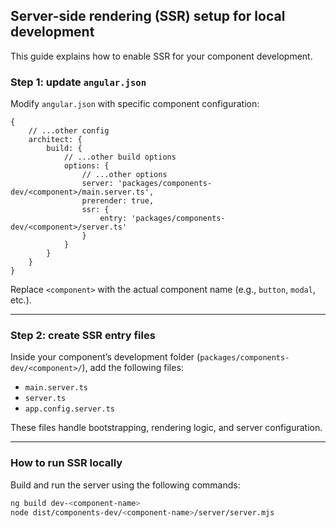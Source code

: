 ## Server-side rendering (SSR) setup for local development

This guide explains how to enable SSR for your component development.

### Step 1: update `angular.json`

Modify `angular.json` with specific component configuration:

```json5
{
    // ...other config
    architect: {
        build: {
            // ...other build options
            options: {
                // ...other options
                server: 'packages/components-dev/<component>/main.server.ts',
                prerender: true,
                ssr: {
                    entry: 'packages/components-dev/<component>/server.ts'
                }
            }
        }
    }
}
```

Replace `<component>` with the actual component name (e.g., `button`, `modal`, etc.).

---

### Step 2: create SSR entry files

Inside your component’s development folder (`packages/components-dev/<component>/`), add the following files:

- `main.server.ts`
- `server.ts`
- `app.config.server.ts`

These files handle bootstrapping, rendering logic, and server configuration.

---

### How to run SSR locally

Build and run the server using the following commands:

```bash
ng build dev-<component-name>
node dist/components-dev/<component-name>/server/server.mjs
```
